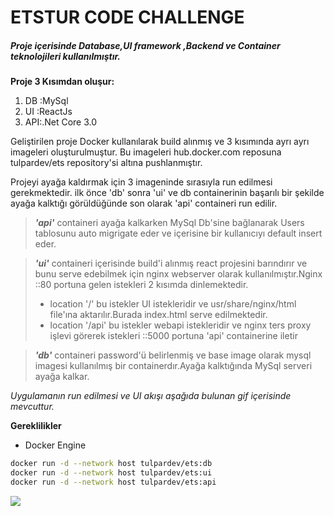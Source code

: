 # ETSTUR CODE CHALLENGE

##### Proje içerisinde Database,UI framework ,Backend ve Container teknolojileri kullanılmıştır.

**Proje 3 Kısımdan oluşur:**

1. DB :MySql
2. UI :ReactJs
3. API:.Net Core 3.0

Geliştirilen proje Docker kullanılarak build alınmış ve 3 kısımında ayrı ayrı imageleri oluşturulmuştur.
Bu imageleri hub.docker.com reposuna tulpardev/ets repository'si altına pushlanmıştır.

Projeyi ayağa kaldırmak için 3 imageninde sırasıyla run edilmesi gerekmektedir.
ilk önce 'db' sonra 'ui' ve db containerinin başarılı bir şekilde ayağa kalktığı görüldüğünde son olarak
'api' containeri run edilir.

> **_'api'_** containeri ayağa kalkarken MySql Db'sine bağlanarak Users tablosunu auto migrigate eder ve içerisine bir kullanıcıyı default
> insert eder.

> **_'ui'_** containeri içerisinde build'i alınmış react projesini barındırır ve bunu serve edebilmek için nginx webserver olarak kullanılmıştır.Nginx ::80 portuna gelen istekleri 2 kısımda dinlemektedir.
>
> - location '/' bu istekler UI istekleridir ve usr/share/nginx/html file'ına aktarılır.Burada index.html serve edilmektedir.
> - location '/api' bu istekler webapi istekleridir ve nginx ters proxy işlevi görerek istekleri ::5000 portuna 'api' containerine iletir

> **_'db'_** containeri password'ü belirlenmiş ve base image olarak mysql imagesi kullanılmış bir containerdır.Ayağa kalktığında MySql serveri
> ayağa kalkar.

_Uygulamanın run edilmesi ve UI akışı aşağıda bulunan gif içerisinde mevcuttur._

**Gereklilikler**

- Docker Engine

```bash
docker run -d --network host tulpardev/ets:db
docker run -d --network host tulpardev/ets:ui
docker run -d --network host tulpardev/ets:api
```

![](https://github.com/tulpardev/RecordBook/blob/master/SuhaArikanETS.gif)
